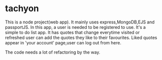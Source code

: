 # tachyon
This is a node project(web app).
It mainly uses express,MongoDB,EJS and passportJS.
In this app, a user is needed to be registered to use.
It's a simple to do list app.
It has quotes that change everytime visited or refreshed user can add the quotes they like to their favourites.
Liked quotes appear in 'your account' page,user can log out from here.

The code needs a lot of refactoring by the way.

